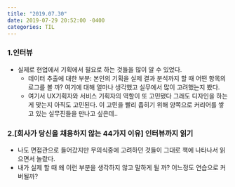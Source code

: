 ```yaml
---
title: "2019.07.30"
date: 2019-07-29 20:52:00 -0400
categories: TIL
---
```


### 1.인터뷰
* 실제로 현업에서 기획에서 필요로 하는 것들을 많이 알 수 있었다.
  * 데이터 추출에 대한 부분: 본인의 기획을 실제 결과 분석까지 할 때 어떤 항목의 로그를 볼 까? 여기에 대해 얼마나 생각했고 실무에서 많이 고려했는지 봤다.
  * 여기서 UX기획자와 서비스 기획자의 역할이 또 고민됐다 그래도 디자인을 하는게 맞는지 아직도 고민된다. 이 고민을 빨리 좁히기 위해 양쪽으로 커리어를 쌓고 있는 실무진들을 만나고 싶은데.. 
  

### 2.[회사가 당신을 채용하지 않는 44가지 이유] 인터뷰까지 읽기
* 나도 면접관으로 들어갔지만 무의식중에 고려하던 것들이 그대로 책에 나타나서 읽으면서 놀랐다. 
* 내가 실제 할 때 왜 이런 부분을 생각하지 않고 말하게 될 까? 어느정도 연습으로 커버될까?
